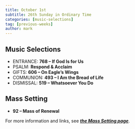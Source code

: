 ```yaml
---
title: October 1st 
subtitle: 26th Sunday in Ordinary Time
categories: [music-selections]
tag: [previous-weeks]
author: mark
---
```


## Music Selections

- ENTRANCE: **768 – If God Is for Us**
- PSALM: **Respond & Acclaim**
- GIFTS: **606 – On Eagle’s Wings**
- COMMUNION: **493 – I Am the Bread of Life**
- DISMISSAL: **519 – Whatsoever You Do**

## Mass Setting

- **92 – Mass of Renewal**

For more information and links, see _**[the Mass Setting page](/mass-setting/)**_.
